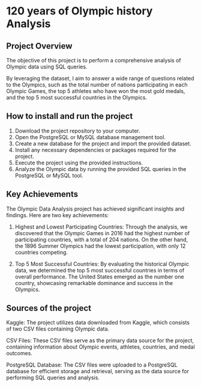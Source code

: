 # 120 years of Olympic history Analysis

## Project Overview

The objective of this project is to perform a comprehensive analysis of Olympic data using SQL queries.

By leveraging the dataset, I aim to answer a wide range of questions related to the Olympics, such as the total number of nations participating in each Olympic Games, 
the top 5 athletes who have won the most gold medals, and the top 5 most successful countries in the Olympics.

## How to install and run the project

1.	Download the project repository to your computer.
2.	Open the PostgreSQL or MySQL database management tool.
3.	Create a new database for the project and import the provided dataset.
4.	Install any necessary dependencies or packages required for the project.
5.	Execute the project using the provided instructions.
6.	Analyze the Olympic data by running the provided SQL queries in the PostgreSQL or MySQL tool.

## Key Achievements

The Olympic Data Analysis project has achieved significant insights and findings. Here are two key achievements:
1.	Highest and Lowest Participating Countries: Through the analysis, we discovered that the Olympic Games in 2016 had the highest number of participating countries,
	 with a total of 204 nations. On the other hand, the 1896 Summer Olympics had the lowest participation, with only 12 countries competing.

3.	Top 5 Most Successful Countries: By evaluating the historical Olympic data, we determined the top 5 most successful countries in terms of overall performance.
   The United States emerged as the number one country, showcasing remarkable dominance and success in the Olympics.

## Sources of the project
Kaggle: The project utilizes data downloaded from Kaggle, which consists of two CSV files containing Olympic data.

CSV Files: These CSV files serve as the primary data source for the project, containing information about Olympic events, athletes, countries, and medal outcomes.

PostgreSQL Database: The CSV files were uploaded to a PostgreSQL database for efficient storage and retrieval, serving as the data source for performing SQL queries 
and analysis.



